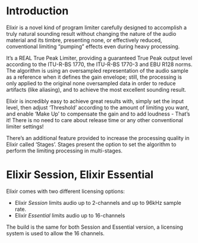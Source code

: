 # Introduction

Elixir is a novel kind of program limiter carefully designed to accomplish a truly natural sounding result without changing the nature of the audio material and its timbre, presenting none, or effectively reduced, conventional limiting “pumping” effects even during heavy processing.

It’s a REAL True Peak Limiter, providing a guaranteed True Peak output level according to the ITU-R-BS 1770, the ITU-R-BS 1770-3 and EBU R128 norms.
The algorithm is using an oversampled representation of the audio sample as a reference when it defines the gain envelope; still, the processing is only applied to the original none oversampled data in order to reduce artifacts (like aliasing), and to achieve the most excellent sounding result.

Elixir is incredibly easy to achieve great results with, simply set the input level, then adjust ‘Threshold’ according  to the amount of limiting you want, and enable ‘Make Up’ to compensate the gain and to add loudness - That’s it!
There is no need to care about release time or any other conventional limiter settings!

There’s an additional feature provided to increase the processing quality in Elixir called ‘Stages’.
Stages present the option to set the algorithm to perform the limiting processing in multi-stages.

# Elixir Session, Elixir Essential

Elixir comes with two different licensing options:
- Elixir *Session* limits audio up to 2-channels and up to 96kHz sample rate.
- Elixir *Essential* limits audio up to 16-channels

The build is the same for both Session and Essential version, a licensing system is used to allow the 16 channels.
